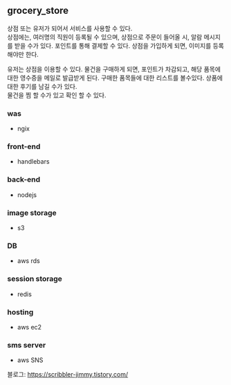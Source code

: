 ## grocery_store

상점 또는 유저가 되어서 서비스를 사용할 수 있다.  
상점에는, 여러명의 직원이 등록될 수 있으며, 상점으로 주문이 들어올 시, 알람 메시지를 받을 수가 있다.
포인트를 통해 결제할 수 있다.
상점을 가입하게 되면, 이미지를 등록해야만 한다.


유저는 상점을 이용할 수 있다. 물건을 구매하게 되면, 포인트가 차감되고, 해당 품목에 대한 영수증을
메일로 발급받게 된다. 구매한 품목들에 대한 리스트를 볼수있다. 
상품에 대한 후기를 남길 수가 있다.   
물건을 찜 할 수가 있고 확인 할 수 있다. 

### was
* ngix

### front-end
* handlebars

### back-end
* nodejs

### image storage
* s3  

### DB  
* aws rds  

### session storage
* redis

### hosting
* aws ec2

### sms server
* aws SNS
 
 
 
블로그: https://scribbler-jimmy.tistory.com/